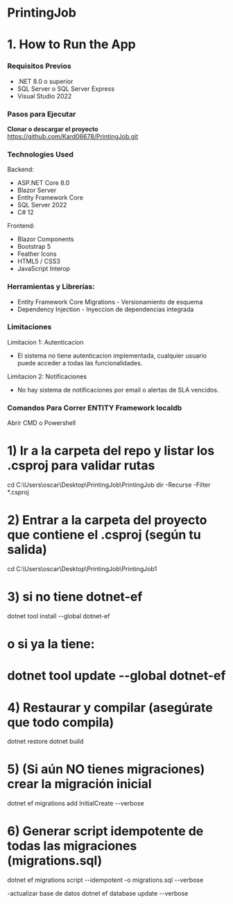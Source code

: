 # PrintingJob 

# 1. How to Run the App

### Requisitos Previos
- .NET 8.0 o superior
- SQL Server o SQL Server Express
- Visual Studio 2022 

### Pasos para Ejecutar
 **Clonar o descargar el proyecto**
 <https://github.com/Kard06678/PrintingJob.git>

### Technologies Used
Backend:
- ASP.NET Core 8.0 
- Blazor Server
- Entity Framework Core
- SQL Server 2022
- C# 12 

Frontend:
- Blazor Components
 - Bootstrap 5 
- Feather Icons 
- HTML5 / CSS3
- JavaScript Interop

### Herramientas y Librerías:
- Entity Framework Core Migrations - Versionamiento de esquema
- Dependency Injection - Inyeccion de dependencias integrada

### Limitaciones
Limitacion 1: Autenticacion
 - El sistema no tiene autenticacion implementada, cualquier usuario puede acceder a todas las funcionalidades.

Limitacion 2: Notificaciones
- No hay sistema de notificaciones por email o alertas de SLA vencidos.

### Comandos Para Correr ENTITY Framework localdb
Abrir CMD o Powershell
# 1) Ir a la carpeta del repo y listar los .csproj para validar rutas
cd C:\Users\oscar\Desktop\PrintingJob\PrintingJob
dir -Recurse -Filter *.csproj

# 2) Entrar a la carpeta del proyecto que contiene el .csproj (según tu salida)
cd C:\Users\oscar\Desktop\PrintingJob\PrintingJob1

# 3) si no tiene dotnet-ef
dotnet tool install --global dotnet-ef
# o si ya la tiene:
# dotnet tool update --global dotnet-ef

# 4) Restaurar y compilar (asegúrate que todo compila)
dotnet restore
dotnet build

# 5) (Si aún NO tienes migraciones) crear la migración inicial
dotnet ef migrations add InitialCreate --verbose

# 6) Generar script idempotente de todas las migraciones (migrations.sql)
dotnet ef migrations script --idempotent -o migrations.sql --verbose

-actualizar base de datos
dotnet ef database update --verbose


















